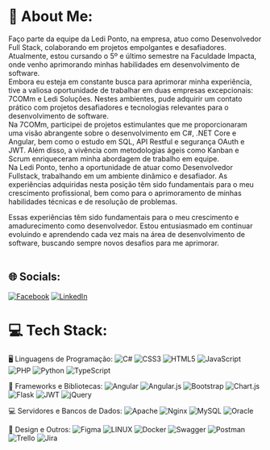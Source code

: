 # 💫 About Me:
Faço parte da equipe da Ledi Ponto, na empresa, atuo como Desenvolvedor Full Stack, colaborando em projetos empolgantes e desafiadores.<br>
Atualmente, estou cursando o 5º e último semestre na Faculdade Impacta, onde venho aprimorando minhas habilidades em desenvolvimento de software.
<br> Embora eu esteja em constante busca para aprimorar minha experiência, tive a valiosa oportunidade de trabalhar em duas empresas excepcionais: 7COMm e Ledi Soluções. Nestes ambientes, pude adquirir um contato prático com projetos desafiadores e tecnologias relevantes para o desenvolvimento de software.<br>
Na 7COMm, participei de projetos estimulantes que me proporcionaram uma visão abrangente sobre o desenvolvimento em C#, .NET Core e Angular, bem como o estudo em SQL, API Restful e segurança OAuth e JWT. Além disso, a vivência com metodologias ágeis como Kanban e Scrum enriqueceram minha abordagem de trabalho em equipe.<br>
Na Ledi Ponto, tenho a oportunidade de atuar como Desenvolvedor Fullstack, trabalhando em um ambiente dinâmico e desafiador. As experiências adquiridas nesta posição têm sido fundamentais para o meu crescimento profissional, bem como para o aprimoramento de minhas habilidades técnicas e de resolução de problemas.<br>

Essas experiências têm sido fundamentais para o meu crescimento e amadurecimento como desenvolvedor. Estou entusiasmado em continuar evoluindo e aprendendo cada vez mais na área de desenvolvimento de software, buscando sempre novos desafios para me aprimorar.<br>
<br>

## 🌐 Socials:
[![Facebook](https://img.shields.io/badge/Facebook-%231877F2.svg?logo=Facebook&logoColor=white)](https://facebook.com/https://www.facebook.com/matheusjxc/) [![LinkedIn](https://img.shields.io/badge/whatsapp-%230077B5.svg?logo=whatsapp&logoColor=white)](https://api.whatsapp.com/send?phone=11952438640&text=Ol%C3%A1%20Matheus,%20tudo%20bem?%20Vi%20seu%20portif%C3%B3lio%20no%20GitHub,%20podemos%20conversar?) 

# 💻 Tech Stack:
🖥️ Linguagens de Programação:
![C#](https://img.shields.io/badge/c%23-%23239120.svg?style=flat&logo=c-sharp&logoColor=white) 
![CSS3](https://img.shields.io/badge/css3-%231572B6.svg?style=flat&logo=css3&logoColor=white) 
![HTML5](https://img.shields.io/badge/html5-%23E34F26.svg?style=flat&logo=html5&logoColor=white) 
![JavaScript](https://img.shields.io/badge/javascript-%23323330.svg?style=flat&logo=javascript&logoColor=%23F7DF1E) 
![PHP](https://img.shields.io/badge/php-%23777BB4.svg?style=flat&logo=php&logoColor=white) 
![Python](https://img.shields.io/badge/python-3670A0?style=flat&logo=python&logoColor=ffdd54) 
![TypeScript](https://img.shields.io/badge/typescript-%23007ACC.svg?style=flat&logo=typescript&logoColor=white)

💼 Frameworks e Bibliotecas:
![Angular](https://img.shields.io/badge/angular-%23DD0031.svg?style=flat&logo=angular&logoColor=white) 
![Angular.js](https://img.shields.io/badge/angular.js-%23E23237.svg?style=flat&logo=angularjs&logoColor=white) 
![Bootstrap](https://img.shields.io/badge/bootstrap-%23563D7C.svg?style=flat&logo=bootstrap&logoColor=white)
![Chart.js](https://img.shields.io/badge/chart.js-F5788D.svg?style=flat&logo=chart.js&logoColor=white) 
![Flask](https://img.shields.io/badge/flask-%23000.svg?style=flat&logo=flask&logoColor=white) 
![JWT](https://img.shields.io/badge/JWT-black?style=flat&logo=JSON%20web%20tokens) 
![jQuery](https://img.shields.io/badge/jquery-%230769AD.svg?style=flat&logo=jquery&logoColor=white)

💻 Servidores e Bancos de Dados:
![Apache](https://img.shields.io/badge/apache-%23D42029.svg?style=flat&logo=apache&logoColor=white) 
![Nginx](https://img.shields.io/badge/nginx-%23009639.svg?style=flat&logo=nginx&logoColor=white) 
![MySQL](https://img.shields.io/badge/mysql-%2300f.svg?style=flat&logo=mysql&logoColor=white) 
![Oracle](https://img.shields.io/badge/Oracle-F80000?style=flat&logo=oracle&logoColor=white) 

🎨 Design e Outros:
![Figma](https://img.shields.io/badge/figma-%23F24E1E.svg?style=flat&logo=figma&logoColor=white) 
![LINUX](https://img.shields.io/badge/Linux-FCC624?style=flat&logo=linux&logoColor=black) 
![Docker](https://img.shields.io/badge/docker-%230db7ed.svg?style=flat&logo=docker&logoColor=white) 
![Swagger](https://img.shields.io/badge/-Swagger-%23Clojure?style=flat&logo=swagger&logoColor=white) 
![Postman](https://img.shields.io/badge/Postman-FF6C37?style=flat&logo=postman&logoColor=white) 
![Trello](https://img.shields.io/badge/Trello-%23026AA7.svg?style=flat&logo=Trello&logoColor=white) 
![Jira](https://img.shields.io/badge/jira-%230A0FFF.svg?style=flat&logo=jira&logoColor=white)

